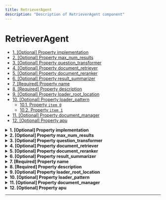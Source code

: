 ```yaml
---
title: RetrieverAgent
description: "Description of RetrieverAgent component"
---
```


# RetrieverAgent

- [1. [Optional] Property implementation](#implementation)
- [2. [Optional] Property max_num_results](#max_num_results)
- [3. [Optional] Property question_transformer](#question_transformer)
- [4. [Optional] Property document_retriever](#document_retriever)
- [5. [Optional] Property document_reranker](#document_reranker)
- [6. [Optional] Property result_summarizer](#result_summarizer)
- [7. [Required] Property name](#name)
- [8. [Required] Property description](#description)
- [9. [Optional] Property loader_root_location](#loader_root_location)
- [10. [Optional] Property loader_pattern](#loader_pattern)
  - [10.1. Property `item 0`](#loader_pattern_anyOf_i0)
  - [10.2. Property `item 1`](#loader_pattern_anyOf_i1)
- [11. [Optional] Property document_manager](#document_manager)
- [12. [Optional] Property apu](#apu)

<details>
<summary>
<strong> <a name="implementation"></a>1. [Optional] Property implementation</strong>  

</summary>
<blockquote>

|              |         |
| ------------ | ------- |
| **Type**     | `const` |
| **Required** | No      |

Specific value: `"RetrieverAgent"`

</blockquote>
</details>

<details>
<summary>
<strong> <a name="max_num_results"></a>2. [Optional] Property max_num_results</strong>  

</summary>
<blockquote>

**Title:** Max Num Results

|              |           |
| ------------ | --------- |
| **Type**     | `integer` |
| **Required** | No        |
| **Default**  | `10`      |

**Description:** The maximum number of results to consider.

</blockquote>
</details>

<details>
<summary>
<strong> <a name="question_transformer"></a>3. [Optional] Property question_transformer</strong>  

</summary>
<blockquote>

|              |                                             |
| ------------ | ------------------------------------------- |
| **Type**     | [`Reference[QuestionTransformer]`](/docs/components/questiontransformer/overview)            |
| **Required** | No                                          |
| **Default**  | `{"implementation": "QuestionTransformer"}` |

</blockquote>
</details>

<details>
<summary>
<strong> <a name="document_retriever"></a>4. [Optional] Property document_retriever</strong>  

</summary>
<blockquote>

|              |                                           |
| ------------ | ----------------------------------------- |
| **Type**     | [`Reference[DocumentRetriever]`](/docs/components/documentretriever/overview)            |
| **Required** | No                                        |
| **Default**  | `{"implementation": "DocumentRetriever"}` |

</blockquote>
</details>

<details>
<summary>
<strong> <a name="document_reranker"></a>5. [Optional] Property document_reranker</strong>  

</summary>
<blockquote>

|              |                                          |
| ------------ | ---------------------------------------- |
| **Type**     | [`Reference[DocumentReranker]`](/docs/components/documentreranker/overview)            |
| **Required** | No                                       |
| **Default**  | `{"implementation": "DocumentReranker"}` |

</blockquote>
</details>

<details>
<summary>
<strong> <a name="result_summarizer"></a>6. [Optional] Property result_summarizer</strong>  

</summary>
<blockquote>

|              |                                          |
| ------------ | ---------------------------------------- |
| **Type**     | [`Reference[ResultSummarizer]`](/docs/components/resultsummarizer/overview)            |
| **Required** | No                                       |
| **Default**  | `{"implementation": "ResultSummarizer"}` |

</blockquote>
</details>

<details>
<summary>
<strong> <a name="name"></a>7. [Required] Property name</strong>  

</summary>
<blockquote>

**Title:** Name

|              |          |
| ------------ | -------- |
| **Type**     | `string` |
| **Required** | Yes      |

**Description:** The name of the document store to use.

</blockquote>
</details>

<details>
<summary>
<strong> <a name="description"></a>8. [Required] Property description</strong>  

</summary>
<blockquote>

**Title:** Description

|              |          |
| ------------ | -------- |
| **Type**     | `string` |
| **Required** | Yes      |

**Description:** A detailed description of the the retriever including all necessary information for the calling agent to decide to call this agent, i.e. file type or location or etc...

</blockquote>
</details>

<details>
<summary>
<strong> <a name="loader_root_location"></a>9. [Optional] Property loader_root_location</strong>  

</summary>
<blockquote>

**Title:** Loader Root Location

|              |          |
| ------------ | -------- |
| **Type**     | `string` |
| **Required** | No       |
| **Default**  | `null`   |

**Description:** A URL specifying the root location of the loader.

</blockquote>
</details>

<details>
<summary>
<strong> <a name="loader_pattern"></a>10. [Optional] Property loader_pattern</strong>  

</summary>
<blockquote>

**Title:** Loader Pattern

|                           |                                                                           |
| ------------------------- | ------------------------------------------------------------------------- |
| **Type**                  | `combining`                                                               |
| **Required**              | No                                                                        |
| **Additional properties** | [[Any type: allowed]](# "Additional Properties of any type are allowed.") |
| **Default**               | `"**/*"`                                                                  |

**Description:** The search pattern to use when loading files.

<blockquote>

| Any of(Option)                     |
| ---------------------------------- |
| [item 0](#loader_pattern_anyOf_i0) |
| [item 1](#loader_pattern_anyOf_i1) |

<blockquote>

### <a name="loader_pattern_anyOf_i0"></a>10.1. Property `item 0`

|              |          |
| ------------ | -------- |
| **Type**     | `string` |
| **Required** | No       |

</blockquote>
<blockquote>

### <a name="loader_pattern_anyOf_i1"></a>10.2. Property `item 1`

|              |        |
| ------------ | ------ |
| **Type**     | `null` |
| **Required** | No     |

</blockquote>

</blockquote>

</blockquote>
</details>

<details>
<summary>
<strong> <a name="document_manager"></a>11. [Optional] Property document_manager</strong>  

</summary>
<blockquote>

|              |                              |
| ------------ | ---------------------------- |
| **Type**     | [`Reference[DocumentManager]`](/docs/components/documentmanager/overview) |
| **Required** | No                           |
| **Default**  | `null`                       |

</blockquote>
</details>

<details>
<summary>
<strong> <a name="apu"></a>12. [Optional] Property apu</strong>  

</summary>
<blockquote>

|              |                             |
| ------------ | --------------------------- |
| **Type**     | [`Reference[APU]`](/docs/components/apu/overview)            |
| **Required** | No                          |
| **Default**  | `{"implementation": "APU"}` |

**Description:** The APU to use for question transformation.

</blockquote>
</details>

----------------------------------------------------------------------------------------------------------------------------
